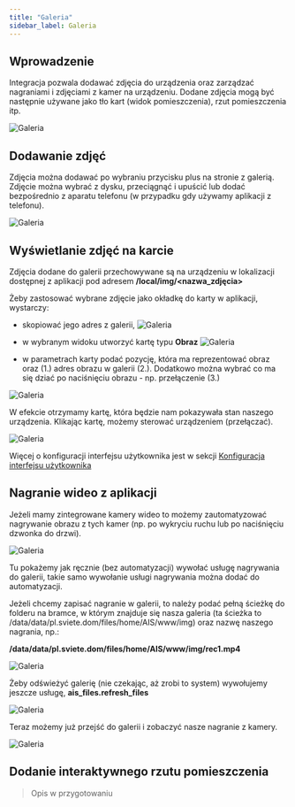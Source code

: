 ```yaml
---
title: "Galeria"
sidebar_label: Galeria
---
```


## Wprowadzenie

Integracja pozwala dodawać zdjęcia do urządzenia oraz zarządzać nagraniami i zdjęciami z kamer na urządzeniu. Dodane zdjęcia mogą być następnie używane jako tło kart (widok pomieszczenia), rzut pomieszczenia itp.

![Galeria](/img/en/frontend/gallery_1.png)


## Dodawanie zdjęć

Zdjęcia można dodawać po wybraniu przycisku plus na stronie z galerią. Zdjęcie można wybrać z dysku, przeciągnąć i upuścić lub dodać bezpośrednio z aparatu telefonu (w przypadku gdy używamy aplikacji z telefonu).

![Galeria](/img/en/frontend/gallery_2.png)


## Wyświetlanie zdjęć na karcie

Zdjęcia dodane do galerii przechowywane są na urządzeniu w lokalizacji dostępnej z aplikacji pod adresem **/local/img/<nazwa_zdjęcia>**


Żeby zastosować wybrane zdjęcie jako okładkę do karty w aplikacji, wystarczy:
- skopiować jego adres z galerii,
![Galeria](/img/en/frontend/gallery_3.png)

- w wybranym widoku utworzyć kartę typu **Obraz**
![Galeria](/img/en/frontend/gallery_4.png)

- w parametrach karty podać pozycję, która ma reprezentować obraz oraz (1.) adres obrazu w galerii (2.). Dodatkowo można wybrać co ma się dziać po naciśnięciu obrazu - np. przełączenie (3.)

![Galeria](/img/en/frontend/gallery_5.png)

W efekcie otrzymamy kartę, która będzie nam pokazywała stan naszego urządzenia. Klikając kartę, możemy sterować urządzeniem (przełączać).

![Galeria](/img/en/frontend/gallery_6.png)

Więcej o konfiguracji interfejsu użytkownika jest w sekcji [Konfiguracja interfejsu użytkownika](/docs/ais_app_ui_config)


## Nagranie wideo z aplikacji

Jeżeli mamy zintegrowane kamery wideo to możemy zautomatyzować nagrywanie obrazu z tych kamer (np. po wykryciu ruchu lub po naciśnięciu dzwonka do drzwi).

![Galeria](/img/en/frontend/gallery_7.png)

Tu pokażemy jak ręcznie (bez automatyzacji) wywołać usługę nagrywania do galerii, takie samo wywołanie usługi nagrywania można dodać do automatyzacji.

Jeżeli chcemy zapisać nagranie w galerii, to należy podać pełną ścieżkę do folderu na bramce, w którym znajduje się nasza galeria (ta ścieżka to /data/data/pl.sviete.dom/files/home/AIS/www/img) oraz nazwę naszego nagrania, np.:

**/data/data/pl.sviete.dom/files/home/AIS/www/img/rec1.mp4**

![Galeria](/img/en/frontend/gallery_8.png)

Żeby odświeżyć galerię (nie czekając, aż zrobi to system) wywołujemy jeszcze usługę, **ais_files.refresh_files**

![Galeria](/img/en/frontend/gallery_9.png)

Teraz możemy już przejść do galerii i zobaczyć nasze nagranie z kamery.

![Galeria](/img/en/frontend/gallery_10.png)



## Dodanie interaktywnego rzutu pomieszczenia

> Opis w przygotowaniu
